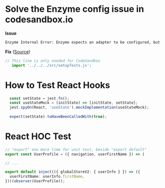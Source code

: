 # Solve the Enzyme config issue in codesandbox.io

**Issue**

```bash
Enzyme Internal Error: Enzyme expects an adapter to be configured, but found none.
```

**Fix** ([Source](https://codesandbox.io/s/determined-chaplygin-8jt5f?file=/src/components/__tests__/RemotePizza_di.spec.js))

```ts
// This line is only needed for CodeSandbox
   import '../../../src/setupTests.js';
```

# How to Test React Hooks

```ts
  const setState = jest.fn();
  const useStateMock = (initState) => [initState, setState];
  jest.spyOn(React, 'useState').mockImplementation(useStateMock);
  
  expect(setState).toHaveBeenCalledWith(true);
```

# React HOC Test

```ts
// "export" one more time for unit test, beside "export default"
export const UserProfile = ({ navigation, userFirstName }) => (

// ...

export default inject(({ globalStoreV2: { userInfo } }) => ({
  userFirstName: userInfo.firstName,
}))(observer(UserProfile));
```
